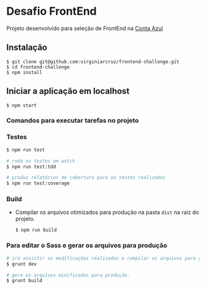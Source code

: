# Desafio FrontEnd

Projeto desenvolvido para seleção de FrontEnd na [Conta Azul](https://contaazul.com)

## Instalação

    $ git clone git@github.com:virginiarcruz/frontend-challenge.git
    $ cd frontend-challenge
    $ npm install

## Iniciar a aplicação em localhost

    $ npm start


### Comandos para executar tarefas no projeto


### Testes
``` bash
$ npm run test

# roda os testes em watch
$ npm run test:tdd

# produz relatórios de cobertura para os testes realizados
$ npm run test:coverage
```


### Build

  - Compilar os arquivos otimizados para produção na pasta ``dist`` na raiz do projeto.

        $ npm run build


### Para editar o Sass e gerar os arquivos para produção

```bash
# irá assistir as modificações realizadas e compilar os arquivos para gerar o css da aplicação.
$ grunt dev

# gera os arquivos minificados para produção.
$ grunt build
```

